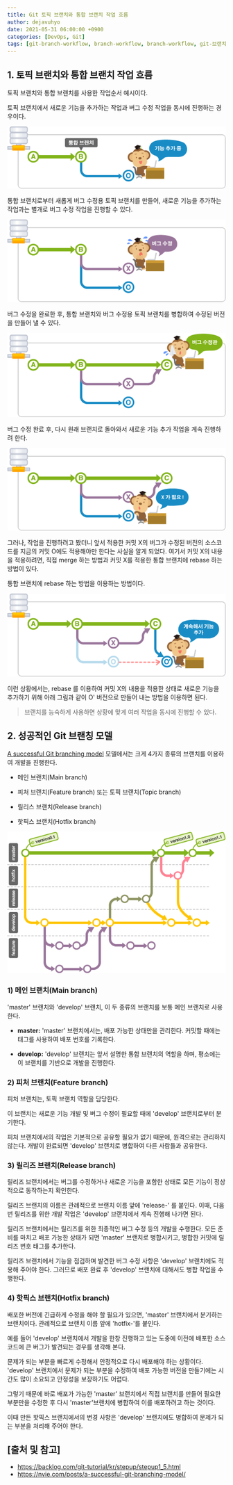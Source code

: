 ```yaml
---
title: Git 토픽 브랜치와 통합 브랜치 작업 흐름
author: dejavuhyo
date: 2021-05-31 06:00:00 +0900
categories: [DevOps, Git]
tags: [git-branch-workflow, branch-workflow, branch-workflow, git-브랜치-작업-흐름, 깃-브랜치-작업-흐름, 브랜치-작업-흐름]
---
```


## 1. 토픽 브랜치와 통합 브랜치 작업 흐름
토픽 브랜치와 통합 브랜치를 사용한 작업순서 예시이다.

토픽 브랜치에서 새로운 기능을 추가하는 작업과 버그 수정 작업을 동시에 진행하는 경우이다.

![add-function](/assets/img/2021-05-31-git-branch-workflow/add-function.png)

통합 브랜치로부터 새롭게 버그 수정용 토픽 브랜치를 만들어, 새로운 기능을 추가하는 작업과는 별개로 버그 수정 작업을 진행할 수 있다.

![error-modification](/assets/img/2021-05-31-git-branch-workflow/error-modification.png)

버그 수정을 완료한 후, 통합 브랜치와 버그 수정용 토픽 브랜치를 병합하여 수정된 버전을 만들어 낼 수 있다.

![complete](/assets/img/2021-05-31-git-branch-workflow/complete.png)

버그 수정 완료 후, 다시 원래 브랜치로 돌아와서 새로운 기능 추가 작업을 계속 진행하려 한다.

![new-function-add](/assets/img/2021-05-31-git-branch-workflow/new-function-add.png)

그러나, 작업을 진행하려고 봤더니 앞서 적용한 커밋 X의 버그가 수정된 버전의 소스코드를 지금의 커밋 O에도 적용해야만 한다는 사실을 알게 되었다. 여기서 커밋 X의 내용을 적용하려면, 직접 merge 하는 방법과 커밋 X를 적용한 통합 브랜치에 rebase 하는 방법이 있다.

통합 브랜치에 rebase 하는 방법을 이용하는 방법이다.

![rebase](/assets/img/2021-05-31-git-branch-workflow/rebase.png)

이런 상황에서는, rebase 를 이용하여 커밋 X의 내용을 적용한 상태로 새로운 기능을 추가하기 위해 아래 그림과 같이 O' 버전으로 만들어 내는 방법을 이용하면 된다.

> 브랜치를 능숙하게 사용하면 상황에 맞게 여러 작업을 동시에 진행할 수 있다.

## 2. 성공적인 Git 브랜칭 모델
[A successful Git branching model](http://nvie.com/posts/a-successful-git-branching-model/) 모델에서는 크게 4가지 종류의 브랜치를 이용하여 개발을 진행한다.

* 메인 브랜치(Main branch)

* 피처 브랜치(Feature branch) 또는 토픽 브랜치(Topic branch)

* 릴리스 브랜치(Release branch)

* 핫픽스 브랜치(Hotfix branch)

![branching-model](/assets/img/2021-05-31-git-branch-workflow/branching-model.png)

### 1) 메인 브랜치(Main branch)
'master' 브랜치와 'develop' 브랜치, 이 두 종류의 브랜치를 보통 메인 브랜치로 사용한다.

* __master:__ 'master' 브랜치에서는, 배포 가능한 상태만을 관리한다. 커밋할 때에는 태그를 사용하여 배포 번호를 기록한다.

* __develop:__ 'develop' 브랜치는 앞서 설명한 통합 브랜치의 역할을 하며, 평소에는 이 브랜치를 기반으로 개발을 진행한다.

### 2) 피처 브랜치(Feature branch)
피처 브랜치는, 토픽 브랜치 역할을 담당한다.

이 브랜치는 새로운 기능 개발 및 버그 수정이 필요할 때에 'develop' 브랜치로부터 분기한다. 

피처 브랜치에서의 작업은 기본적으로 공유할 필요가 없기 때문에, 원격으로는 관리하지 않는다. 개발이 완료되면 'develop' 브랜치로 병합하여 다른 사람들과 공유한다.

### 3) 릴리즈 브랜치(Release branch)
릴리즈 브랜치에서는 버그를 수정하거나 새로운 기능을 포함한 상태로 모든 기능이 정상적으로 동작하는지 확인한다.

릴리즈 브랜치의 이름은 관례적으로 브랜치 이름 앞에 'release-' 를 붙인다. 이때, 다음번 릴리즈를 위한 개발 작업은 'develop' 브랜치에서 계속 진행해 나가면 된다.

릴리즈 브랜치에서는 릴리즈를 위한 최종적인 버그 수정 등의 개발을 수행한다. 모든 준비를 마치고 배포 가능한 상태가 되면 'master' 브랜치로 병합시키고, 병합한 커밋에 릴리즈 번호 태그를 추가한다.

릴리즈 브랜치에서 기능을 점검하며 발견한 버그 수정 사항은 'develop' 브랜치에도 적용해 주어야 한다. 그러므로 배포 완료 후 'develop' 브랜치에 대해서도 병합 작업을 수행한다.

### 4) 핫픽스 브랜치(Hotfix branch)
배포한 버전에 긴급하게 수정을 해야 할 필요가 있으면, 'master' 브랜치에서 분기하는 브랜치이다. 관례적으로 브랜치 이름 앞에 'hotfix-'를 붙인다.

예를 들어 'develop' 브랜치에서 개발을 한창 진행하고 있는 도중에 이전에 배포한 소스코드에 큰 버그가 발견되는 경우를 생각해 본다.

문제가 되는 부분을 빠르게 수정해서 안정적으로 다시 배포해야 하는 상황이다. 'develop' 브랜치에서 문제가 되는 부분을 수정하여 배포 가능한 버전을 만들기에는 시간도 많이 소요되고 안정성을 보장하기도 어렵다.

그렇기 때문에 바로 배포가 가능한 'master' 브랜치에서 직접 브랜치를 만들어 필요한 부분만을 수정한 후 다시 'master'브랜치에 병합하여 이를 배포하려고 하는 것이다.

이때 만든 핫픽스 브랜치에서의 변경 사항은 'develop' 브랜치에도 병합하여 문제가 되는 부분을 처리해 주어야 한다.

## [출처 및 참고]
* <https://backlog.com/git-tutorial/kr/stepup/stepup1_5.html>
* <https://nvie.com/posts/a-successful-git-branching-model/>
